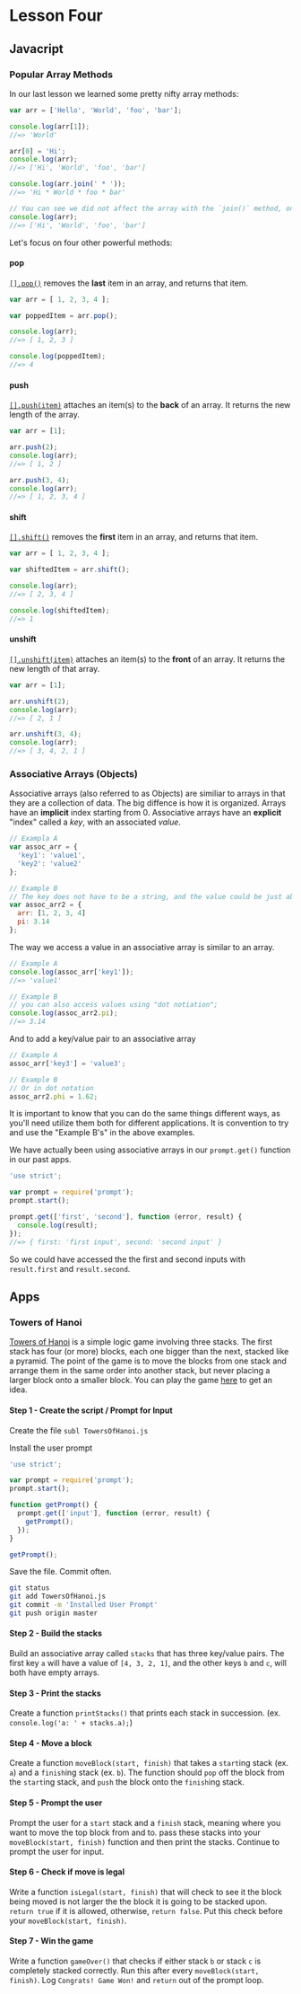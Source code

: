 # Lesson Four
## Javacript
### Popular Array Methods
In our last lesson we learned some pretty nifty array methods:
```javascript
var arr = ['Hello', 'World', 'foo', 'bar'];

console.log(arr[1]);
//=> 'World'

arr[0] = 'Hi';
console.log(arr);
//=> ['Hi', 'World', 'foo', 'bar']

console.log(arr.join(' * '));
//=> 'Hi * World * foo * bar'

// You can see we did not affect the array with the `join()` method, only how it looked
console.log(arr);
//=> ['Hi', 'World', 'foo', 'bar']
```
Let's focus on four other powerful methods:
#### pop
[`[].pop()`](https://developer.mozilla.org/en-US/docs/Web/JavaScript/Reference/Global_Objects/Array/pop) removes the **last** item in an array, and returns that item.
```javascript
var arr = [ 1, 2, 3, 4 ];

var poppedItem = arr.pop();

console.log(arr);
//=> [ 1, 2, 3 ]

console.log(poppedItem);
//=> 4
```

#### push
[`[].push(item)`](https://developer.mozilla.org/en-US/docs/Web/JavaScript/Reference/Global_Objects/Array/push) attaches an item(s) to the **back** of an array. It returns the new length of the array.
```javascript
var arr = [1];

arr.push(2);
console.log(arr);
//=> [ 1, 2 ]

arr.push(3, 4);
console.log(arr);
//=> [ 1, 2, 3, 4 ]
```

#### shift
[`[].shift()`](https://developer.mozilla.org/en-US/docs/Web/JavaScript/Reference/Global_Objects/Array/shift) removes the **first** item in an array, and returns that item.
```javascript
var arr = [ 1, 2, 3, 4 ];

var shiftedItem = arr.shift();

console.log(arr);
//=> [ 2, 3, 4 ]

console.log(shiftedItem);
//=> 1
```

#### unshift
[`[].unshift(item)`](https://developer.mozilla.org/en-US/docs/Web/JavaScript/Reference/Global_Objects/Array/unshift) attaches an item(s) to the **front** of an array. It returns the new length of that array.
```javascript
var arr = [1];

arr.unshift(2);
console.log(arr);
//=> [ 2, 1 ]

arr.unshift(3, 4);
console.log(arr);
//=> [ 3, 4, 2, 1 ]
```

### Associative Arrays (Objects)
Associative arrays (also referred to as Objects) are similiar to arrays in that they are a collection of data. The big diffence is how it is organized. Arrays have an **implicit** index starting from 0. Associative arrays have an **explicit** "index" called a _key_, with an associated _value_.
```javascript
// Exampla A
var assoc_arr = {
  'key1': 'value1',
  'key2': 'value2'
};

// Example B
// The key does not have to be a string, and the value could be just about anything
var assoc_arr2 = {
  arr: [1, 2, 3, 4]
  pi: 3.14
};
```
The way we access a value in an associative array is similar to an array.
```javascript
// Example A
console.log(assoc_arr['key1']);
//=> 'value1'

// Example B
// you can also access values using "dot notiation";
console.log(assoc_arr2.pi);
//=> 3.14
```
And to add a key/value pair to an associative array
```javascript
// Example A
assoc_arr['key3'] = 'value3';

// Example B
// Or in dot notation
assoc_arr2.phi = 1.62;
```
It is important to know that you can do the same things different ways, as you'll need utilize them both for different applications. It is convention to try and use the "Example B's" in the above examples.

We have actually been using associative arrays in our `prompt.get()` function in our past apps.
```javascript
'use strict';

var prompt = require('prompt');
prompt.start();

prompt.get(['first', 'second'], function (error, result) {
  console.log(result);
});
//=> { first: 'first input', second: 'second input' }
```
So we could have accessed the the first and second inputs with `result.first` and `result.second`.

## Apps
### Towers of Hanoi
[Towers of Hanoi](https://en.wikipedia.org/wiki/Tower_of_Hanoi) is a simple logic game involving three stacks. The first stack has four (or more) blocks, each one bigger than the next, stacked like a pyramid. The point of the game is to move the blocks from one stack and arrange them in the same order into another stack, but never placing a larger block onto a smaller block. You can play the game [here](https://developer.mozilla.org/en-US/demos/detail/towers-of-hanoi/launch) to get an idea.

#### Step 1 - Create the script / Prompt for Input
Create the file
`subl TowersOfHanoi.js`

Install the user prompt
```javascript
'use strict';

var prompt = require('prompt');
prompt.start();

function getPrompt() {
  prompt.get(['input'], function (error, result) {
    getPrompt();
  });
}

getPrompt();
```
Save the file. Commit often.
```bash
git status
git add TowersOfHanoi.js
git commit -m 'Installed User Prompt'
git push origin master
```

#### Step 2 - Build the stacks
Build an associative array called `stacks` that has three key/value pairs. The first key `a` will have a value of `[4, 3, 2, 1]`, and the other keys `b` and `c`, will both have empty arrays.

#### Step 3 - Print the stacks
Create a function `printStacks()` that prints each stack in succession. (ex. `console.log('a: ' + stacks.a);`)

#### Step 4 - Move a block
Create a function `moveBlock(start, finish)` that takes a `start`ing stack (ex. `a`) and a `finish`ing stack (ex. `b`). The function should `pop` off the block from the `start`ing stack, and `push` the block onto the `finish`ing stack.

#### Step 5 - Prompt the user
Prompt the user for a `start` stack and a `finish` stack, meaning where you want to move the top block from and to. pass these stacks into your `moveBlock(start, finish)` function and then print the stacks. Continue to prompt the user for input.

#### Step 6 - Check if move is legal
Write a function `isLegal(start, finish)` that will check to see it the block being moved is not larger the the block it is going to be stacked upon. `return true` if it is allowed, otherwise, `return false`. Put this check before your `moveBlock(start, finish)`.

#### Step 7 - Win the game
Write a function `gameOver()` that checks if either stack `b` or stack `c` is completely stacked correctly. Run this after every `moveBlock(start, finish)`. Log `Congrats! Game Won!` and `return` out of the prompt loop.

